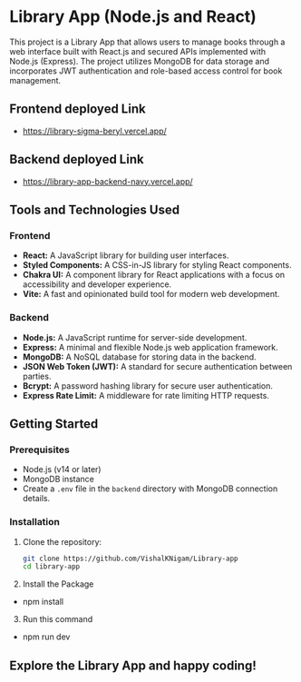 # Library App (Node.js and React)

This project is a Library App that allows users to manage books through a web interface built with React.js and secured APIs implemented with Node.js (Express). The project utilizes MongoDB for data storage and incorporates JWT authentication and role-based access control for book management.


## Frontend deployed Link

- https://library-sigma-beryl.vercel.app/

## Backend deployed Link

- https://library-app-backend-navy.vercel.app/

## Tools and Technologies Used

### Frontend

- **React:** A JavaScript library for building user interfaces.
- **Styled Components:** A CSS-in-JS library for styling React components.
- **Chakra UI:** A component library for React applications with a focus on accessibility and developer experience.
- **Vite:** A fast and opinionated build tool for modern web development.

### Backend

- **Node.js:** A JavaScript runtime for server-side development.
- **Express:** A minimal and flexible Node.js web application framework.
- **MongoDB:** A NoSQL database for storing data in the backend.
- **JSON Web Token (JWT):** A standard for secure authentication between parties.
- **Bcrypt:** A password hashing library for secure user authentication.
- **Express Rate Limit:** A middleware for rate limiting HTTP requests.


## Getting Started

### Prerequisites

- Node.js (v14 or later)
- MongoDB instance
- Create a `.env` file in the `backend` directory with MongoDB connection details.

### Installation

1. Clone the repository:

   ```bash
   git clone https://github.com/VishalKNigam/Library-app
   cd library-app

2. Install the Package
- npm install

3. Run this command
- npm run dev

## Explore the Library App and happy coding!